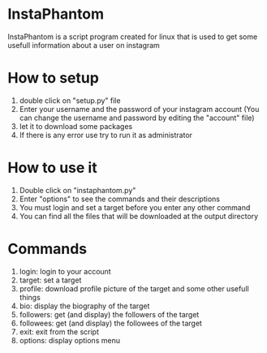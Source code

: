 # InstaPhantom
InstaPhantom is a script program created for linux that is used to get some usefull information about a user on instagram

# How to setup
1) double click on "setup.py" file
2) Enter your username and the password of your instagram account (You can change the username and password by editing the "account" file)
3) let it to download some packages
4) If there is any error use try to run it as administrator

# How to use it
1) Double click on "instaphantom.py"
2) Enter "options" to see the commands and their descriptions
3) You must login and set a target before you enter any other command
4) You can find all the files that will be downloaded at the output directory 

# Commands
1) login: login to your account
2) target: set a target
3) profile: download profile picture of the target and some other usefull things
4) bio: display the biography of the target
5) followers: get (and display) the followers of the target
6) followees: get (and display) the followees of the target
7) exit: exit from the script
8) options: display options menu
